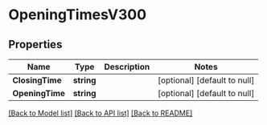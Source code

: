 # OpeningTimesV300

## Properties
Name | Type | Description | Notes
------------ | ------------- | ------------- | -------------
**ClosingTime** | **string** |  | [optional] [default to null]
**OpeningTime** | **string** |  | [optional] [default to null]

[[Back to Model list]](../README.md#documentation-for-models) [[Back to API list]](../README.md#documentation-for-api-endpoints) [[Back to README]](../README.md)

